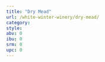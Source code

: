 ```yaml
---
title: "Dry Mead"
url: /white-winter-winery/dry-mead/
category: 
style: 
abv: 0
ibu: 0
srm: 0
upc: 0
---
```


